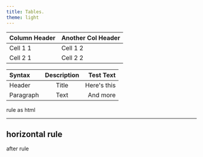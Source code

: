 ```yaml
---
title: Tables.
theme: light
---
```


| Column Header      | Another Col Header |
| ------------------ | ------------------ |
| Cell 1 1           | Cell 1 2           |
| Cell 2 1           | Cell 2 2           |


| Syntax      | Description | Test Text     |
| :---        |    :----:   |          ---: |
| Header      | Title       | Here's this   |
| Paragraph   | Text        | And more      |


rule as html 
<hr/>

horizontal rule
---

after rule
